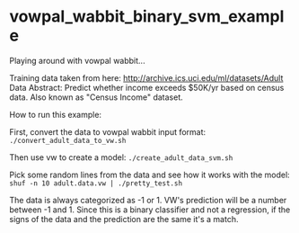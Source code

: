 vowpal_wabbit_binary_svm_example
================================

Playing around with vowpal wabbit...

Training data taken from here: http://archive.ics.uci.edu/ml/datasets/Adult
Data Abstract: Predict whether income exceeds $50K/yr based on census data. Also known as "Census Income" dataset.

How to run this example:

First, convert the data to vowpal wabbit input format:
<code>./convert_adult_data_to_vw.sh</code>

Then use vw to create a model:
<code>./create_adult_data_svm.sh</code>

Pick some random lines from the data and see how it works with the model:
<code>shuf -n 10 adult.data.vw | ./pretty_test.sh</code>

The data is always categorized as -1 or 1. VW's prediction will be a number between -1 and 1.
Since this is a binary classifier and not a regression, if the signs of the data and the prediction are the same it's a match. 



